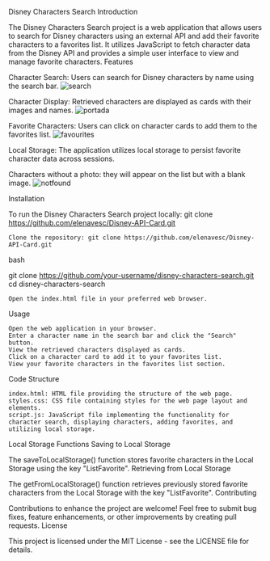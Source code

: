 Disney Characters Search
Introduction

The Disney Characters Search project is a web application that allows users to search for Disney characters using an external API and add their favorite characters to a favorites list. It utilizes JavaScript to fetch character data from the Disney API and provides a simple user interface to view and manage favorite characters.
Features

Character Search: Users can search for Disney characters by name using the search bar.
    ![search](https://github.com/elenavesc/Disney-API-Card/assets/147326237/b56d33fd-8c67-4aa9-a722-ddad93ae7126)

Character Display: Retrieved characters are displayed as cards with their images and names.
    ![portada](https://github.com/elenavesc/Disney-API-Card/assets/147326237/b29c4092-6e83-4fc3-9029-3d90d3bf626d)

Favorite Characters: Users can click on character cards to add them to the favorites list.
    ![favourites](https://github.com/elenavesc/Disney-API-Card/assets/147326237/e16ce20f-d0bf-4d80-96e5-40b0a21350ca)

Local Storage: The application utilizes local storage to persist favorite character data across sessions.

Characters without a photo: they will appear on the list but with a blank image.
    ![notfound](https://github.com/elenavesc/Disney-API-Card/assets/147326237/5016b3bc-9cd4-4571-9229-8dc741f9689e)

Installation

To run the Disney Characters Search project locally: git clone https://github.com/elenavesc/Disney-API-Card.git

    Clone the repository: git clone https://github.com/elenavesc/Disney-API-Card.git

bash

git clone https://github.com/your-username/disney-characters-search.git
cd disney-characters-search

    Open the index.html file in your preferred web browser.

Usage

    Open the web application in your browser.
    Enter a character name in the search bar and click the "Search" button.
    View the retrieved characters displayed as cards.
    Click on a character card to add it to your favorites list.
    View your favorite characters in the favorites list section.

Code Structure

    index.html: HTML file providing the structure of the web page.
    styles.css: CSS file containing styles for the web page layout and elements.
    script.js: JavaScript file implementing the functionality for character search, displaying characters, adding favorites, and utilizing local storage.

Local Storage Functions
Saving to Local Storage

The saveToLocalStorage() function stores favorite characters in the Local Storage using the key "ListFavorite".
Retrieving from Local Storage

The getFromLocalStorage() function retrieves previously stored favorite characters from the Local Storage with the key "ListFavorite".
Contributing

Contributions to enhance the project are welcome! Feel free to submit bug fixes, feature enhancements, or other improvements by creating pull requests.
License

This project is licensed under the MIT License - see the LICENSE file for details.
